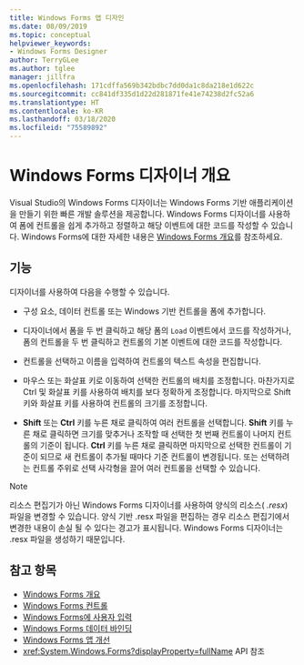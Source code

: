 ```yaml
---
title: Windows Forms 앱 디자인
ms.date: 08/09/2019
ms.topic: conceptual
helpviewer_keywords:
- Windows Forms Designer
author: TerryGLee
ms.author: tglee
manager: jillfra
ms.openlocfilehash: 171cdffa569b342bdbc7dd0da1c8da218e1d622c
ms.sourcegitcommit: cc841df335d1d22d281871fe41e74238d2fc52a6
ms.translationtype: HT
ms.contentlocale: ko-KR
ms.lasthandoff: 03/18/2020
ms.locfileid: "75589892"
---
```

# <a name="windows-forms-designer-overview"></a>Windows Forms 디자이너 개요

Visual Studio의 Windows Forms 디자이너는 Windows Forms 기반 애플리케이션을 만들기 위한 빠른 개발 솔루션을 제공합니다. Windows Forms 디자이너를 사용하여 폼에 컨트롤을 쉽게 추가하고 정렬하고 해당 이벤트에 대한 코드를 작성할 수 있습니다. Windows Forms에 대한 자세한 내용은 [Windows Forms 개요](/dotnet/framework/winforms/windows-forms-overview)를 참조하세요.

## <a name="functionality"></a>기능

디자이너를 사용하여 다음을 수행할 수 있습니다.

- 구성 요소, 데이터 컨트롤 또는 Windows 기반 컨트롤을 폼에 추가합니다.

- 디자이너에서 폼을 두 번 클릭하고 해당 폼의 `Load` 이벤트에서 코드를 작성하거나, 폼의 컨트롤을 두 번 클릭하고 컨트롤의 기본 이벤트에 대한 코드를 작성합니다.

- 컨트롤을 선택하고 이름을 입력하여 컨트롤의 텍스트 속성을 편집합니다.

- 마우스 또는 화살표 키로 이동하여 선택한 컨트롤의 배치를 조정합니다. 마찬가지로 Ctrl 및 화살표 키를 사용하여 배치를 보다 정확하게 조정합니다. 마지막으로 Shift 키와 화살표 키를 사용하여 컨트롤의 크기를 조정합니다.

- **Shift** 또는 **Ctrl** 키를 누른 채로 클릭하여 여러 컨트롤을 선택합니다. **Shift** 키를 누른 채로 클릭하면 크기를 맞추거나 조작할 때 선택한 첫 번째 컨트롤이 나머지 컨트롤의 기준이 됩니다. **Ctrl** 키를 누른 채로 클릭하면 마지막으로 선택한 컨트롤이 기준이 되므로 새 컨트롤이 추가될 때마다 기준 컨트롤이 변경됩니다. 또는 선택하려는 컨트롤 주위로 선택 사각형을 끌어 여러 컨트롤을 선택할 수 있습니다.

> [!NOTE]
> 리소스 편집기가 아닌 Windows Forms 디자이너를 사용하여 양식의 리소스( *.resx*) 파일을 변경할 수 있습니다. 양식 기반 .resx 파일을 편집하는 경우 리소스 편집기에서 변경한 내용이 손실 될 수 있다는 경고가 표시됩니다. Windows Forms 디자이너는 .resx 파일을 생성하기 때문입니다.

## <a name="see-also"></a>참고 항목

- [Windows Forms 개요](/dotnet/framework/winforms/windows-forms-overview)
- [Windows Forms 컨트롤](/dotnet/framework/winforms/controls/)
- [Windows Forms에 사용자 입력](/dotnet/framework/winforms/user-input-in-windows-forms)
- [Windows Forms 데이터 바인딩](/dotnet/framework/winforms/windows-forms-data-binding)
- [Windows Forms 앱 개선](/dotnet/framework/winforms/advanced/)
- <xref:System.Windows.Forms?displayProperty=fullName> API 참조
